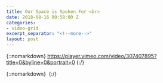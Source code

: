 ```yaml
---
title: Our Space is Spoken For <br>
date: 2018-08-16 00:58:00 Z
categories:
- video-grid
excerpt_separator: "<!--more-->"
layout: post
---
```


{::nomarkdown}
https://player.vimeo.com/video/307407895?title=0&byline=0&portrait=0
{:/}  

<!--more-->
{::nomarkdown}
<img class="lazyload" data-vimeo-id="307407895" src="" alt="">
{:/}  
